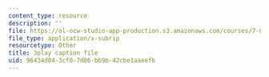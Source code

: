 ```yaml
---
content_type: resource
description: ''
file: https://ol-ocw-studio-app-production.s3.amazonaws.com/courses/7-014-introductory-biology-spring-2005/96434d043cf07d86bb9b42cbe1aaeefb_703494.srt
file_type: application/x-subrip
resourcetype: Other
title: 3play caption file
uid: 96434d04-3cf0-7d86-bb9b-42cbe1aaeefb
---
```

